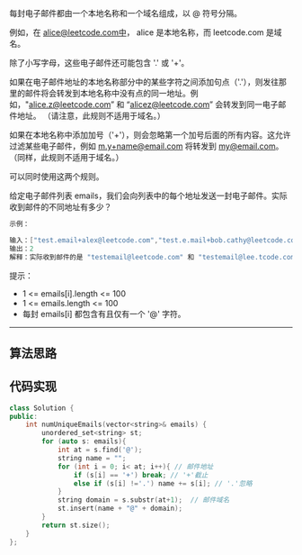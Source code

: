 每封电子邮件都由一个本地名称和一个域名组成，以 @ 符号分隔。

例如，在 alice@leetcode.com中， alice 是本地名称，而 leetcode.com 是域名。

除了小写字母，这些电子邮件还可能包含 '.' 或 '+'。

如果在电子邮件地址的本地名称部分中的某些字符之间添加句点（'.'），则发往那里的邮件将会转发到本地名称中没有点的同一地址。例如，"alice.z@leetcode.com” 和 “alicez@leetcode.com” 会转发到同一电子邮件地址。 （请注意，此规则不适用于域名。）

如果在本地名称中添加加号（'+'），则会忽略第一个加号后面的所有内容。这允许过滤某些电子邮件，例如 m.y+name@email.com 将转发到 my@email.com。 （同样，此规则不适用于域名。）

可以同时使用这两个规则。

给定电子邮件列表 emails，我们会向列表中的每个地址发送一封电子邮件。实际收到邮件的不同地址有多少？

```cpp
示例：

输入：["test.email+alex@leetcode.com","test.e.mail+bob.cathy@leetcode.com","testemail+david@lee.tcode.com"]
输出：2
解释：实际收到邮件的是 "testemail@leetcode.com" 和 "testemail@lee.tcode.com"。
```

提示：

- 1 <= emails[i].length <= 100
- 1 <= emails.length <= 100
- 每封 emails[i] 都包含有且仅有一个 '@' 字符。

---

## 算法思路

## 代码实现

```cpp
class Solution {
public:
    int numUniqueEmails(vector<string>& emails) {
        unordered_set<string> st;
        for (auto s: emails){
            int at = s.find('@');
            string name = "";
            for (int i = 0; i< at; i++){ // 邮件地址
                if (s[i] == '+') break; // '+'截止
                else if (s[i] !='.') name += s[i]; // '.'忽略
            }
            string domain = s.substr(at+1);  // 邮件域名
            st.insert(name + "@" + domain);
        }
        return st.size();
    }
};
```
